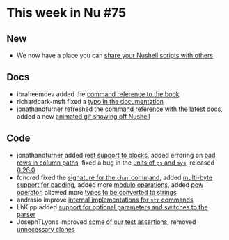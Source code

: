 # This week in Nu #75

## New

* We now have a place you can [share your Nushell scripts with others](https://github.com/nushell/nu_scripts)

## Docs

* ibraheemdev added the [command reference to the book](https://github.com/nushell/nushell.github.io/pull/86)
* richardpark-msft fixed a [typo in the documentation](https://github.com/nushell/nushell.github.io/pull/87)
* jonathandturner refreshed the [command reference with the latest docs](https://github.com/nushell/nushell.github.io/pull/91), added a new [animated gif showing off Nushell](https://github.com/nushell/nushell/pull/2971)

## Code

* jonathandturner added [rest support to blocks](https://github.com/nushell/nushell/pull/2962), added erroring on [bad rows in column paths](https://github.com/nushell/nushell/pull/2964), fixed a bug in the [units of `ps` and `sys`](https://github.com/nushell/nushell/pull/2967), released [0.26.0](https://github.com/nushell/nushell/pull/2974)
* fdncred fixed the [signature for the `char` command](https://github.com/nushell/nushell/pull/2963), added [multi-byte support for padding](https://github.com/nushell/nushell/pull/2973), added more [modulo operations](https://github.com/nushell/nushell/pull/2975), added [pow operator](https://github.com/nushell/nushell/pull/2976), allowed more [types to be converted to strings](https://github.com/nushell/nushell/pull/2977)
* andrasio improve [internal implementations for `str` commands](https://github.com/nushell/nushell/pull/2965)
* LhKipp added [support for optional parameters and switches to the parser](https://github.com/nushell/nushell/pull/2966)
* JosephTLyons improved [some of our test assertions](https://github.com/nushell/nushell/pull/2969), removed [unnecessary clones](https://github.com/nushell/nushell/pull/2970)
